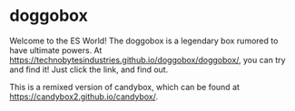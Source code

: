 # doggobox

Welcome to the ES World! The doggobox is a legendary box rumored to have ultimate powers. At 
https://technobytesindustries.github.io/doggobox/doggobox/, you can try and find it! Just 
click the link, and find out. 

This is a remixed version of candybox, which can be found at https://candybox2.github.io/candybox/. 
